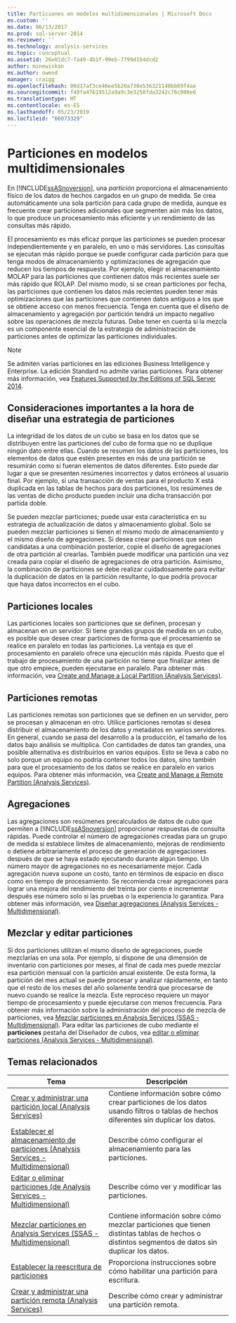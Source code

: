 ```yaml
---
title: Particiones en modelos multidimensionales | Microsoft Docs
ms.custom: ''
ms.date: 06/13/2017
ms.prod: sql-server-2014
ms.reviewer: ''
ms.technology: analysis-services
ms.topic: conceptual
ms.assetid: 26e01dc7-fa49-4b1f-99eb-7799d1b4dcd2
author: minewiskan
ms.author: owend
manager: craigg
ms.openlocfilehash: 00d17af3ce46ee5b20a730e536321140bb69f4ae
ms.sourcegitcommit: f40fa47619512a9a9c3e3258fda3242c76c008e6
ms.translationtype: MT
ms.contentlocale: es-ES
ms.lasthandoff: 05/23/2019
ms.locfileid: "66073329"
---
```

# <a name="partitions-in-multidimensional-models"></a>Particiones en modelos multidimensionales
  En [!INCLUDE[ssASnoversion](../../includes/ssasnoversion-md.md)], una *partición* proporciona el almacenamiento físico de los datos de hechos cargados en un grupo de medida. Se crea automáticamente una sola partición para cada grupo de medida, aunque es frecuente crear particiones adicionales que segmenten aún más los datos, lo que produce un procesamiento más eficiente y un rendimiento de las consultas más rápido.  
  
 El procesamiento es más eficaz porque las particiones se pueden procesar independientemente y en paralelo, en uno o más servidores. Las consultas se ejecutan más rápido porque se puede configurar cada partición para que tenga modos de almacenamiento y optimizaciones de agregación que reducen los tiempos de respuesta. Por ejemplo, elegir el almacenamiento MOLAP para las particiones que contienen datos más recientes suele ser más rápido que ROLAP. Del mismo modo, si se crean particiones por fecha, las particiones que contienen los datos más recientes pueden tener más optimizaciones que las particiones que contienen datos antiguos a los que se obtiene acceso con menos frecuencia. Tenga en cuenta que el diseño de almacenamiento y agregación por partición tendrá un impacto negativo sobre las operaciones de mezcla futuras. Debe tener en cuenta si la mezcla es un componente esencial de la estrategia de administración de particiones antes de optimizar las particiones individuales.  
  
> [!NOTE]  
>  Se admiten varias particiones en las ediciones Business Intelligence y Enterprise. La edición Standard no admite varias particiones. Para obtener más información, vea [Features Supported by the Editions of SQL Server 2014](../../getting-started/features-supported-by-the-editions-of-sql-server-2014.md).  
  
## <a name="important-considerations-when-designing-a-partitioning-strategy"></a>Consideraciones importantes a la hora de diseñar una estrategia de particiones  
 La integridad de los datos de un cubo se basa en los datos que se distribuyen entre las particiones del cubo de forma que no se duplique ningún dato entre ellas. Cuando se resumen los datos de las particiones, los elementos de datos que estén presentes en más de una partición se resumirán como si fueran elementos de datos diferentes. Esto puede dar lugar a que se presenten resúmenes incorrectos y datos erróneos al usuario final. Por ejemplo, si una transacción de ventas para el producto X está duplicada en las tablas de hechos para dos particiones, los resúmenes de las ventas de dicho producto pueden incluir una dicha transacción por partida doble.  
  
 Se pueden mezclar particiones; puede usar esta característica en su estrategia de actualización de datos y almacenamiento global. Solo se pueden mezclar particiones si tienen el mismo modo de almacenamiento y el mismo diseño de agregaciones. Si desea crear particiones que sean candidatas a una combinación posterior, copie el diseño de agregaciones de otra partición al crearlas. También puede modificar una partición una vez creada para copiar el diseño de agregaciones de otra partición. Asimismo, la combinación de particiones se debe realizar cuidadosamente para evitar la duplicación de datos en la partición resultante, lo que podría provocar que haya datos incorrectos en el cubo.  
  
## <a name="local-partitions"></a>Particiones locales  
 Las particiones locales son particiones que se definen, procesan y almacenan en un servidor. Si tiene grandes grupos de medida en un cubo, es posible que desee crear particiones de forma que el procesamiento se realice en paralelo en todas las particiones. La ventaja es que el procesamiento en paralelo ofrece una ejecución más rápida. Puesto que el trabajo de procesamiento de una partición no tiene que finalizar antes de que otro empiece, pueden ejecutarse en paralelo. Para obtener más información, vea [Create and Manage a Local Partition &#40;Analysis Services&#41;](create-and-manage-a-local-partition-analysis-services.md).  
  
## <a name="remote-partitions"></a>Particiones remotas  
 Las particiones remotas son particiones que se definen en un servidor,  pero se procesan y almacenan en otro. Utilice particiones remotas si desea distribuir el almacenamiento de los datos y metadatos en varios servidores. En general, cuando se pasa del desarrollo a la producción, el tamaño de los datos bajo análisis se multiplica. Con cantidades de datos tan grandes, una posible alternativa es distribuirlos en varios equipos. Esto se lleva a cabo no solo porque un equipo no podría contener todos los datos, sino también para que el procesamiento de los datos se realice en paralelo en varios equipos. Para obtener más información, vea [Create and Manage a Remote Partition &#40;Analysis Services&#41;](create-and-manage-a-remote-partition-analysis-services.md).  
  
## <a name="aggregations"></a>Agregaciones  
 Las agregaciones son resúmenes precalculados de datos de cubo que permiten a [!INCLUDE[ssASnoversion](../../includes/ssasnoversion-md.md)] proporcionar respuestas de consulta rápidas. Puede controlar el número de agregaciones creadas para un grupo de medida si establece límites de almacenamiento, mejoras de rendimiento o detiene arbitrariamente el proceso de generación de agregaciones después de que se haya estado ejecutando durante algún tiempo. Un número mayor de agregaciones no es necesariamente mejor. Cada agregación nueva supone un costo, tanto en términos de espacio en disco como en tiempo de procesamiento. Se recomienda crear agregaciones para lograr una mejora del rendimiento del treinta por ciento e incrementar después ese número solo si las pruebas o la experiencia lo garantiza. Para obtener más información, vea [Diseñar agregaciones &#40;Analysis Services - Multidimensional&#41;](designing-aggregations-analysis-services-multidimensional.md).  
  
## <a name="partition-merging-and-editing"></a>Mezclar y editar particiones  
 Si dos particiones utilizan el mismo diseño de agregaciones, puede mezclarlas en una sola. Por ejemplo, si dispone de una dimensión de inventario con particiones por meses, al final de cada mes puede mezclar esa partición mensual con la partición anual existente. De esta forma, la partición del mes actual se puede procesar y analizar rápidamente, en tanto que el resto de los meses del año solamente tendrá que procesarse de nuevo cuando se realice la mezcla. Este reproceso requiere un mayor tiempo de procesamiento y puede ejecutarse con menos frecuencia. Para obtener más información sobre la administración del proceso de mezcla de particiones, vea [Mezclar particiones en Analysis Services &#40;SSAS - Multidimensional&#41;](merge-partitions-in-analysis-services-ssas-multidimensional.md). Para editar las particiones de cubo mediante el **particiones** pestaña del Diseñador de cubos, vea [editar o eliminar particiones &#40;Analysis Services - Multidimensional&#41;](edit-or-delete-partitions-analyisis-services-multidimensional.md).  
  
## <a name="related-topics"></a>Temas relacionados  
  
|Tema|Descripción|  
|-----------|-----------------|  
|[Crear y administrar una partición local &#40;Analysis Services&#41;](create-and-manage-a-local-partition-analysis-services.md)|Contiene información sobre cómo crear particiones de los datos usando filtros o tablas de hechos diferentes sin duplicar los datos.|  
|[Establecer el almacenamiento de particiones &#40;Analysis Services - Multidimensional&#41;](set-partition-storage-analysis-services-multidimensional.md)|Describe cómo configurar el almacenamiento para las particiones.|  
|[Editar o eliminar particiones &#40;de Analysis Services - Multidimensional&#41;](edit-or-delete-partitions-analyisis-services-multidimensional.md)|Describe cómo ver y modificar las particiones.|  
|[Mezclar particiones en Analysis Services &#40;SSAS - Multidimensional&#41;](merge-partitions-in-analysis-services-ssas-multidimensional.md)|Contiene información sobre cómo mezclar particiones que tienen distintas tablas de hechos o distintos segmentos de datos sin duplicar los datos.|  
|[Establecer la reescritura de particiones](set-partition-writeback.md)|Proporciona instrucciones sobre cómo habilitar una partición para escritura.|  
|[Crear y administrar una partición remota &#40;Analysis Services&#41;](create-and-manage-a-remote-partition-analysis-services.md)|Describe cómo crear y administrar una partición remota.|  
  
  
